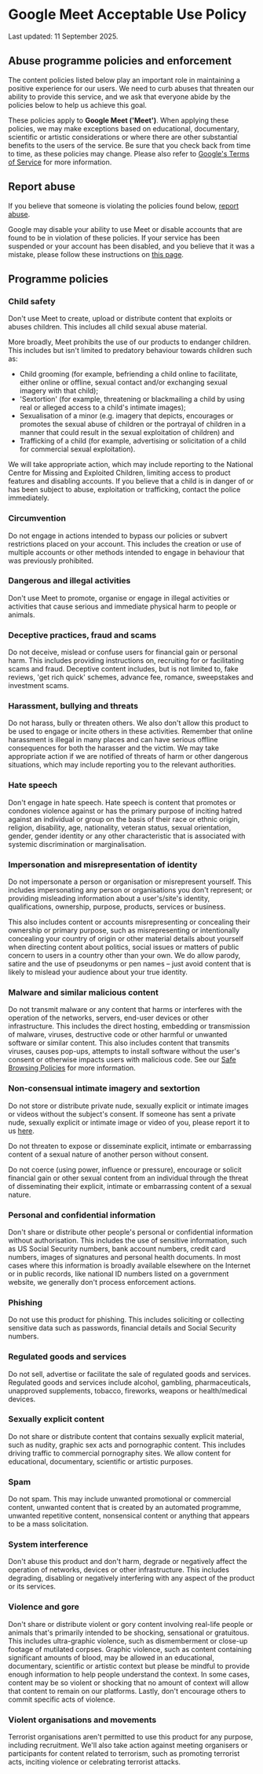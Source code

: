 Google Meet Acceptable Use Policy
=================================

Last updated: 11 September 2025.

Abuse programme policies and enforcement
----------------------------------------

The content policies listed below play an important role in maintaining a positive experience for our users. We need to curb abuses that threaten our ability to provide this service, and we ask that everyone abide by the policies below to help us achieve this goal.

These policies apply to **Google Meet ('Meet')**. When applying these policies, we may make exceptions based on educational, documentary, scientific or artistic considerations or where there are other substantial benefits to the users of the service. Be sure that you check back from time to time, as these policies may change. Please also refer to [Google's Terms of Service](https://policies.google.com/terms?hl=en-US) for more information.

Report abuse
------------

If you believe that someone is violating the policies found below, [report abuse](https://support.google.com/meet/contact/abuse).

Google may disable your ability to use Meet or disable accounts that are found to be in violation of these policies. If your service has been suspended or your account has been disabled, and you believe that it was a mistake, please follow these instructions on [this page](https://accounts.google.com/signin/v2/recoveryidentifier?fpOnly=1&hl=en&flowName=GlifWebSignIn&flowEntry=ServiceLogin).

Programme policies
------------------

### Child safety

Don't use Meet to create, upload or distribute content that exploits or abuses children. This includes all child sexual abuse material.

More broadly, Meet prohibits the use of our products to endanger children. This includes but isn't limited to predatory behaviour towards children such as:

*   Child grooming (for example, befriending a child online to facilitate, either online or offline, sexual contact and/or exchanging sexual imagery with that child);
*   'Sextortion' (for example, threatening or blackmailing a child by using real or alleged access to a child's intimate images);
*   Sexualisation of a minor (e.g. imagery that depicts, encourages or promotes the sexual abuse of children or the portrayal of children in a manner that could result in the sexual exploitation of children) and
*   Trafficking of a child (for example, advertising or solicitation of a child for commercial sexual exploitation).

We will take appropriate action, which may include reporting to the National Centre for Missing and Exploited Children, limiting access to product features and disabling accounts. If you believe that a child is in danger of or has been subject to abuse, exploitation or trafficking, contact the police immediately.

### Circumvention

Do not engage in actions intended to bypass our policies or subvert restrictions placed on your account. This includes the creation or use of multiple accounts or other methods intended to engage in behaviour that was previously prohibited.

### Dangerous and illegal activities

Don't use Meet to promote, organise or engage in illegal activities or activities that cause serious and immediate physical harm to people or animals.

### Deceptive practices, fraud and scams

Do not deceive, mislead or confuse users for financial gain or personal harm. This includes providing instructions on, recruiting for or facilitating scams and fraud. Deceptive content includes, but is not limited to, fake reviews, 'get rich quick' schemes, advance fee, romance, sweepstakes and investment scams.

### Harassment, bullying and threats

Do not harass, bully or threaten others. We also don't allow this product to be used to engage or incite others in these activities. Remember that online harassment is illegal in many places and can have serious offline consequences for both the harasser and the victim. We may take appropriate action if we are notified of threats of harm or other dangerous situations, which may include reporting you to the relevant authorities.

### Hate speech

Don't engage in hate speech. Hate speech is content that promotes or condones violence against or has the primary purpose of inciting hatred against an individual or group on the basis of their race or ethnic origin, religion, disability, age, nationality, veteran status, sexual orientation, gender, gender identity or any other characteristic that is associated with systemic discrimination or marginalisation.

### Impersonation and misrepresentation of identity

Do not impersonate a person or organisation or misrepresent yourself. This includes impersonating any person or organisations you don't represent; or providing misleading information about a user's/site's identity, qualifications, ownership, purpose, products, services or business.

This also includes content or accounts misrepresenting or concealing their ownership or primary purpose, such as misrepresenting or intentionally concealing your country of origin or other material details about yourself when directing content about politics, social issues or matters of public concern to users in a country other than your own. We do allow parody, satire and the use of pseudonyms or pen names – just avoid content that is likely to mislead your audience about your true identity.

### Malware and similar malicious content

Do not transmit malware or any content that harms or interferes with the operation of the networks, servers, end-user devices or other infrastructure. This includes the direct hosting, embedding or transmission of malware, viruses, destructive code or other harmful or unwanted software or similar content. This also includes content that transmits viruses, causes pop-ups, attempts to install software without the user's consent or otherwise impacts users with malicious code. See our [Safe Browsing Policies](https://safebrowsing.google.com/#policies) for more information.

### Non-consensual intimate imagery and sextortion

Do not store or distribute private nude, sexually explicit or intimate images or videos without the subject's consent. If someone has sent a private nude, sexually explicit or intimate image or video of you, please report it to us [here](https://support.google.com/blogger/answer/7540088).

Do not threaten to expose or disseminate explicit, intimate or embarrassing content of a sexual nature of another person without consent.

Do not coerce (using power, influence or pressure), encourage or solicit financial gain or other sexual content from an individual through the threat of disseminating their explicit, intimate or embarrassing content of a sexual nature.

### Personal and confidential information

Don't share or distribute other people's personal or confidential information without authorisation. ​This includes the use of sensitive information, such as US Social Security numbers, bank account numbers, credit card numbers, images of signatures and personal health documents. In most cases where this information is broadly available elsewhere on the Internet or in public records, like national ID numbers listed on a government website, we generally don't process enforcement actions.

### Phishing

Do not use this product for phishing. This includes soliciting or collecting sensitive data such as passwords, financial details and Social Security numbers.

### Regulated goods and services

​Do not sell, advertise or facilitate the sale of regulated goods and services. Regulated goods and services include alcohol, gambling, pharmaceuticals, unapproved supplements, tobacco, fireworks, weapons or health/medical devices.

### Sexually explicit content

Do not share or distribute content that contains sexually explicit material, such as nudity, graphic sex acts and pornographic content. This includes driving traffic to commercial pornography sites. We allow content for educational, documentary, scientific or artistic purposes.

### Spam

Do not spam. This may include unwanted promotional or commercial content, unwanted content that is created by an automated programme, unwanted repetitive content, nonsensical content or anything that appears to be a mass solicitation.

### System interference

Don't abuse this product and don't harm, degrade or negatively affect the operation of networks, devices or other infrastructure. This includes degrading, disabling or negatively interfering with any aspect of the product or its services.

### Violence and gore

Don't share or distribute violent or gory content involving real-life people or animals that's primarily intended to be shocking, sensational or gratuitous. This includes ultra-graphic violence, such as dismemberment or close-up footage of mutilated corpses. Graphic violence, such as content containing significant amounts of blood, may be allowed in an educational, documentary, scientific or artistic context but please be mindful to provide enough information to help people understand the context. In some cases, content may be so violent or shocking that no amount of context will allow that content to remain on our platforms. Lastly, don't encourage others to commit specific acts of violence.

### Violent organisations and movements

Terrorist organisations aren't permitted to use this product for any purpose, including recruitment. We'll also take action against meeting organisers or participants for content related to terrorism, such as promoting terrorist acts, inciting violence or celebrating terrorist attacks.